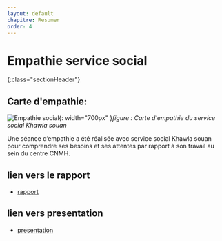 ```yaml
---
layout: default
chapitre: Resumer
order: 4
---
```

# Empathie service social 
{:class="sectionHeader"}

<!-- new slide -->
## Carte d'empathie:
![Empathie social](/besoin/empathie-social/images/carte-empathie-service-social.png){: width="700px" }*figure : Carte d'empathie du service social Khawla souan*

<!-- note -->

Une séance d’empathie a été réalisée avec service social Khawla souan pour comprendre ses besoins et ses attentes par rapport à son travail au sein du centre CNMH.

## lien vers le rapport
- [rapport](/besoin/empathie-social/rapport.html)

## lien vers presentation
- [presentation](/besoin/empathie-social/presentation.html)